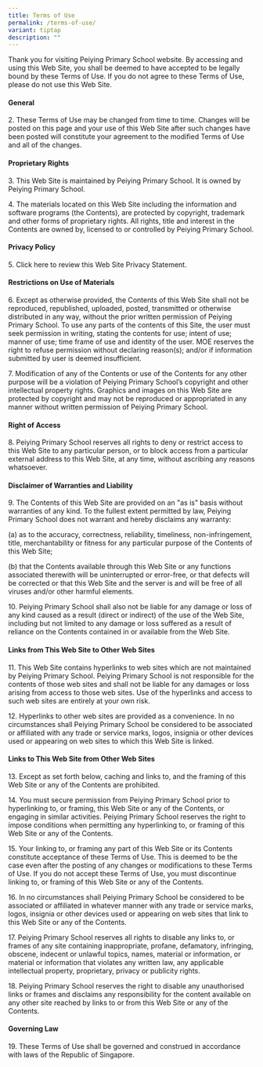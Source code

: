 ```yaml
---
title: Terms of Use
permalink: /terms-of-use/
variant: tiptap
description: ""
---
```

<p>Thank you for visiting Peiying Primary School website. By accessing and
using this Web Site, you shall be deemed to have accepted to be legally
bound by these Terms of Use. If you do not agree to these Terms of Use,
please do not use this Web Site.</p>
<h4>General </h4>
<p>2. These Terms of Use may be changed from time to time. Changes will be
posted on this page and your use of this Web Site after such changes have
been posted will constitute your agreement to the modified Terms of Use
and all of the changes.</p>
<h4>Proprietary Rights </h4>
<p>3. This Web Site is maintained by Peiying Primary School. It is owned
by Peiying Primary School.</p>
<p>4. The materials located on this Web Site including the information and
software programs (the Contents), are protected by copyright, trademark
and other forms of proprietary rights. All rights, title and interest in
the Contents are owned by, licensed to or controlled by Peiying Primary
School.</p>
<h4>Privacy Policy </h4>
<p>5. Click here to review this Web Site Privacy Statement.</p>
<h4>Restrictions on Use of Materials </h4>
<p>6. Except as otherwise provided, the Contents of this Web Site shall not
be reproduced, republished, uploaded, posted, transmitted or otherwise
distributed in any way, without the prior written permission of Peiying
Primary School. To use any parts of the contents of this Site, the user
must seek permission in writing, stating the contents for use; intent of
use; manner of use; time frame of use and identity of the user. MOE reserves
the right to refuse permission without declaring reason(s); and/or if information
submitted by user is deemed insufficient.</p>
<p>7. Modification of any of the Contents or use of the Contents for any
other purpose will be a violation of Peiying Primary School’s copyright
and other intellectual property rights. Graphics and images on this Web
Site are protected by copyright and may not be reproduced or appropriated
in any manner without written permission of Peiying Primary School.</p>
<h4>Right of Access </h4>
<p>8. Peiying Primary School reserves all rights to deny or restrict access
to this Web Site to any particular person, or to block access from a particular
external address to this Web Site, at any time, without ascribing any reasons
whatsoever.</p>
<h4>Disclaimer of Warranties and Liability </h4>
<p>9. The Contents of this Web Site are provided on an "as is" basis without
warranties of any kind. To the fullest extent permitted by law, Peiying
Primary School does not warrant and hereby disclaims any warranty:</p>
<p>(a) as to the accuracy, correctness, reliability, timeliness, non-infringement,
title, merchantability or fitness for any particular purpose of the Contents
of this Web Site;</p>
<p>(b) that the Contents available through this Web Site or any functions
associated therewith will be uninterrupted or error-free, or that defects
will be corrected or that this Web Site and the server is and will be free
of all viruses and/or other harmful elements.</p>
<p>10. Peiying Primary School shall also not be liable for any damage or
loss of any kind caused as a result (direct or indirect) of the use of
the Web Site, including but not limited to any damage or loss suffered
as a result of reliance on the Contents contained in or available from
the Web Site.</p>
<h4>Links from This Web Site to Other Web Sites </h4>
<p>11. This Web Site contains hyperlinks to web sites which are not maintained
by Peiying Primary School. Peiying Primary School is not responsible for
the contents of those web sites and shall not be liable for any damages
or loss arising from access to those web sites. Use of the hyperlinks and
access to such web sites are entirely at your own risk.</p>
<p>12. Hyperlinks to other web sites are provided as a convenience. In no
circumstances shall Peiying Primary School be considered to be associated
or affiliated with any trade or service marks, logos, insignia or other
devices used or appearing on web sites to which this Web Site is linked.</p>
<h4>Links to This Web Site from Other Web Sites </h4>
<p>13. Except as set forth below, caching and links to, and the framing of
this Web Site or any of the Contents are prohibited.</p>
<p>14. You must secure permission from Peiying Primary School prior to hyperlinking
to, or framing, this Web Site or any of the Contents, or engaging in similar
activities. Peiying Primary School reserves the right to impose conditions
when permitting any hyperlinking to, or framing of this Web Site or any
of the Contents.</p>
<p>15. Your linking to, or framing any part of this Web Site or its Contents
constitute acceptance of these Terms of Use. This is deemed to be the case
even after the posting of any changes or modifications to these Terms of
Use. If you do not accept these Terms of Use, you must discontinue linking
to, or framing of this Web Site or any of the Contents.</p>
<p>16. In no circumstances shall Peiying Primary School be considered to
be associated or affiliated in whatever manner with any trade or service
marks, logos, insignia or other devices used or appearing on web sites
that link to this Web Site or any of the Contents.</p>
<p>17. Peiying Primary School reserves all rights to disable any links to,
or frames of any site containing inappropriate, profane, defamatory, infringing,
obscene, indecent or unlawful topics, names, material or information, or
material or information that violates any written law, any applicable intellectual
property, proprietary, privacy or publicity rights.</p>
<p>18. Peiying Primary School reserves the right to disable any unauthorised
links or frames and disclaims any responsibility for the content available
on any other site reached by links to or from this Web Site or any of the
Contents.</p>
<h4>Governing Law </h4>
<p>19. These Terms of Use shall be governed and construed in accordance with
laws of the Republic of Singapore.</p>
<p></p>